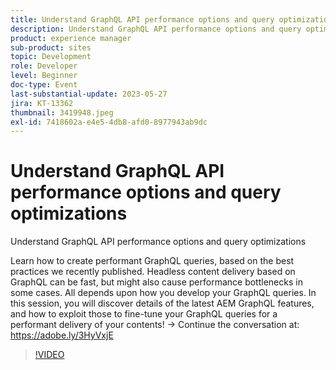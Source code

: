 ```yaml
---
title: Understand GraphQL API performance options and query optimizations
description: Understand GraphQL API performance options and query optimizationsLearn how to create performant GraphQL queries, based on the best practices we recently published. Headless content delivery based on GraphQL can be fast, but might also cause performance bottlenecks in some cases. All depends upon how you develop your GraphQL queries. In this session, you will discover details of the latest AEM GraphQL features, and how to exploit those to fine-tune your GraphQL queries for a performant delivery of your contents!
product: experience manager
sub-product: sites
topic: Development
role: Developer
level: Beginner
doc-type: Event
last-substantial-update: 2023-05-27
jira: KT-13362
thumbnail: 3419948.jpeg
exl-id: 7418602a-e4e5-4db8-afd0-8977943ab9dc
---
```

# Understand GraphQL API performance options and query optimizations

Understand GraphQL API performance options and query optimizations

Learn how to create performant GraphQL queries, based on the best practices we recently published. Headless content delivery based on GraphQL can be fast, but might also cause performance bottlenecks in some cases. All depends upon how you develop your GraphQL queries. In this session, you will discover details of the latest AEM GraphQL features, and how to exploit those to fine-tune your GraphQL queries for a performant delivery of your contents! → Continue the conversation at: https://adobe.ly/3HyVxjE

>[!VIDEO](https://video.tv.adobe.com/v/3419948/?learn=on)
